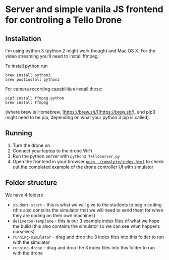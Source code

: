 # Server and simple vanila JS frontend for controling a Tello Drone

## Installation
I'm using python 3 (python 2 might work though) and Mac OS X. For the video streaming you'll need to install ffmpeg:

To install python run
```
brew install python3
brew postinstall python3
```

For camera recording capabilities install these:
```
pip3 install ffmpeg-python
brew install ffmpeg
```

(where brew is Homebrew, [https://brew.sh/](https://brew.sh/), and pip3 might need to be pip, depending on what your python 3 pip is called).

## Running

1. Turn the drone on
2. Connect your laptop to the drone WiFi
3. Run the python server with `python3 TelloServer.py`
4. Open the frontend in your browser [`open ./complete/index.html`](https://github.com/jacoblever/tello-drone-controller/blob/master/complete/index.html) to check out the completed example of the drone controller UI with simulator

## Folder structure
We have 4 folders
  - `student-start` - this is what we will give to the students to begin coding (this also contains the simulator that we will need to send them for when they are coding on their own machines)
  - `deliveroo-template` - this is our 3 example index files of what we hope the build (this also contains the simulator so we can see what happens ourselves)
  - `running-simulator` - drag and drop the 3 index files into this folder to run with the simulator
  - `running-drone` - drag and drop the 3 index files into this folder to run with the drone
